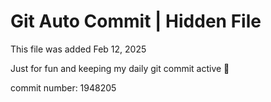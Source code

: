 # Git Auto Commit | Hidden File

This file was added Feb 12, 2025

Just for fun and keeping my daily git commit active 🤪

commit number: 1948205
